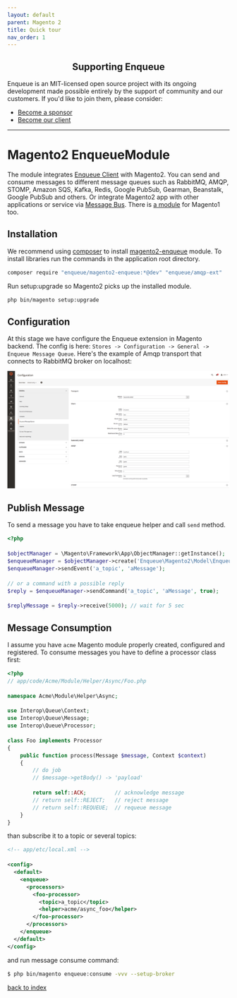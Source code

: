```yaml
---
layout: default
parent: Magento 2
title: Quick tour
nav_order: 1
---
```

<h2 align="center">Supporting Enqueue</h2>

Enqueue is an MIT-licensed open source project with its ongoing development made possible entirely by the support of community and our customers. If you'd like to join them, please consider:

- [Become a sponsor](https://www.patreon.com/makasim)
- [Become our client](http://forma-pro.com/)

---

# Magento2 EnqueueModule

The module integrates [Enqueue Client](../client/quick_tour.md) with Magento2. You can send and consume messages to different message queues such as RabbitMQ, AMQP, STOMP, Amazon SQS, Kafka, Redis, Google PubSub, Gearman, Beanstalk, Google PubSub and others. Or integrate Magento2 app with other applications or service via [Message Bus](../client/message_bus.md).
There is [a module](../magento/quick_tour.md) for Magento1 too.

## Installation

We recommend using [composer](https://getcomposer.org/) to install [magento2-enqueue](https://github.com/php-enqueue/magento-enqueue) module. To install libraries run the commands in the application root directory.

```bash
composer require "enqueue/magento2-enqueue:*@dev" "enqueue/amqp-ext"
```

Run setup:upgrade so Magento2 picks up the installed module.

```bash
php bin/magento setup:upgrade
```

## Configuration

At this stage we have configure the Enqueue extension in Magento backend.
The config is here: `Stores -> Configuration -> General -> Enqueue Message Queue`.
Here's the example of Amqp transport that connects to RabbitMQ broker on localhost:

![Сonfiguration](../images/magento2_enqueue_configuration.png)

## Publish Message

To send a message you have to take enqueue helper and call `send` method.

```php
<?php

$objectManager = \Magento\Framework\App\ObjectManager::getInstance();
$enqueueManager = $objectManager->create('Enqueue\Magento2\Model\EnqueueManager');
$enqueueManager->sendEvent('a_topic', 'aMessage');

// or a command with a possible reply
$reply = $enqueueManager->sendCommand('a_topic', 'aMessage', true);

$replyMessage = $reply->receive(5000); // wait for 5 sec
```

## Message Consumption

I assume you have `acme` Magento module properly created, configured and registered.
To consume messages you have to define a processor class first:

```php
<?php
// app/code/Acme/Module/Helper/Async/Foo.php

namespace Acme\Module\Helper\Async;

use Interop\Queue\Context;
use Interop\Queue\Message;
use Interop\Queue\Processor;

class Foo implements Processor
{
    public function process(Message $message, Context $context)
    {
        // do job
        // $message->getBody() -> 'payload'

        return self::ACK;         // acknowledge message
        // return self::REJECT;   // reject message
        // return self::REQUEUE;  // requeue message
    }
}
```

than subscribe it to a topic or several topics:


```xml
<!-- app/etc/local.xml -->

<config>
  <default>
    <enqueue>
      <processors>
        <foo-processor>
          <topic>a_topic</topic>
          <helper>acme/async_foo</helper>
        </foo-processor>
      </processors>
    </enqueue>
  </default>
</config>
```

and run message consume command:

```bash
$ php bin/magento enqueue:consume -vvv --setup-broker
```

[back to index](../index.md#magento2)
